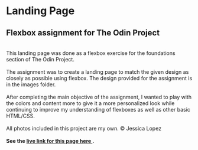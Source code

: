 # Landing Page
## Flexbox assignment for The Odin Project
<br>
This landing page was done as a flexbox exercise for the foundations section of The Odin Project.
<br>
<br>
The assignment was to create a landing page to match the given design as closely as possible using
flexbox. The design provided for the assignment is in the images folder.
<br>
<br>
After completing the main objective of the assignment, I wanted to play with the colors and content more
to give it a more personalized look while continuing to improve my understanding of flexboxes as well as other basic
HTML/CSS.
<br>
<br>
All photos included in this project are my own.  © Jessica Lopez
<br>
<br>
<strong> See the <a href="https://jlopez-w.github.io/landing-page/"> live link for this page here </a>. </strong>

